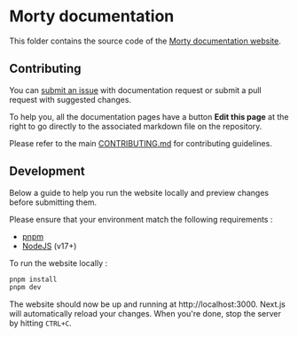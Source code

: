 # Morty documentation

This folder contains the source code of the [Morty documentation website](#).

## Contributing

You can [submit an issue](https://github.com/morty-faas/docs/issues/new/choose) with documentation request or submit a pull request with suggested changes.

To help you, all the documentation pages have a button **Edit this page** at the right to go directly to the associated markdown file on the repository.

Please refer to the main [CONTRIBUTING.md](#) for contributing guidelines.

## Development

Below a guide to help you run the website locally and preview changes before submitting them.

Please ensure that your environment match the following requirements :

- [pnpm](https://pnpm.io/installation)
- [NodeJS](https://nodejs.org/en/) (v17+)
 
To run the website locally :

```bash
pnpm install
pnpm dev
```

The website should now be up and running at http://localhost:3000. Next.js will automatically reload your changes. When you're done, stop the server by hitting `CTRL+C`.
